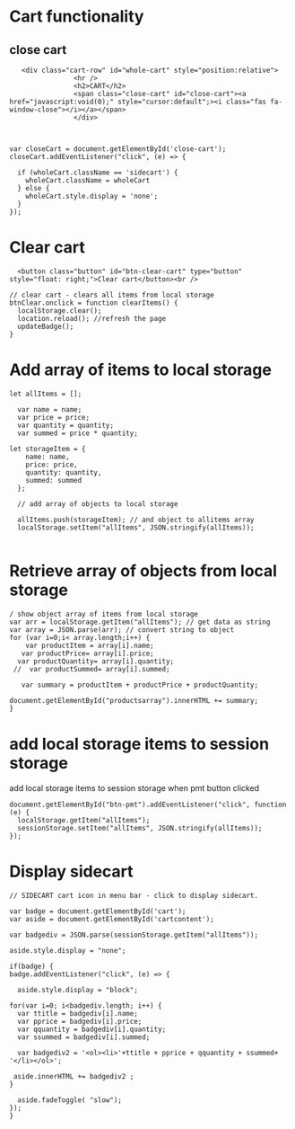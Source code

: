Cart functionality
===================

close cart
------------
```
   <div class="cart-row" id="whole-cart" style="position:relative">
                <hr />
                <h2>CART</h2>
                <span class="close-cart" id="close-cart"><a href="javascript:void(0);" style="cursor:default";><i class="fas fa-window-close"></i></a></span>
                </div>

                 
```
```
var closeCart = document.getElementById('close-cart');
closeCart.addEventListener("click", (e) => {

  if (wholeCart.className == 'sidecart') {
    wholeCart.className = wholeCart
  } else {
    wholeCart.style.display = 'none';
  }
});
```

Clear cart
===========
```
  <button class="button" id="btn-clear-cart" type="button" style="float: right;">Clear cart</button><br />
```
```
// clear cart - clears all items from local storage
btnClear.onclick = function clearItems() {
  localStorage.clear();
  location.reload(); //refresh the page
  updateBadge();
}
```

Add array of items to local storage
====================================
```
let allItems = [];

  var name = name;
  var price = price;
  var quantity = quantity;
  var summed = price * quantity;

let storageItem = {
    name: name,
    price: price,
    quantity: quantity,
    summed: summed
  };
  
  // add array of objects to local storage
  
  allItems.push(storageItem); // and object to allitems array
  localStorage.setItem("allItems", JSON.stringify(allItems)); 
  
```

Retrieve array of objects from local storage
=============================================
```
/ show object array of items from local storage
var arr = localStorage.getItem("allItems"); // get data as string
var array = JSON.parse(arr); // convert string to object
for (var i=0;i< array.length;i++) {
    var productItem = array[i].name;
   var productPrice= array[i].price;
  var productQuantity= array[i].quantity;
 //  var productSummed= array[i].summed;

   var summary = productItem + productPrice + productQuantity;
          
document.getElementById("productsarray").innerHTML += summary;
}
```

add local storage items to session storage 
============================================

add local storage items to session storage when pmt button clicked
```
document.getElementById("btn-pmt").addEventListener("click", function (e) {
  localStorage.getItem("allItems"); 
  sessionStorage.setItem("allItems", JSON.stringify(allItems));
});
```
Display sidecart
=================
```
// SIDECART cart icon in menu bar - click to display sidecart.

var badge = document.getElementById('cart');
var aside = document.getElementById('cartcontent');

var badgediv = JSON.parse(sessionStorage.getItem("allItems"));

aside.style.display = "none";

if(badge) {
badge.addEventListener("click", (e) => {

  aside.style.display = "block";

for(var i=0; i<badgediv.length; i++) {
  var ttitle = badgediv[i].name;
  var pprice = badgediv[i].price;
  var qquantity = badgediv[i].quantity;
  var ssummed = badgediv[i].summed;

  var badgediv2 = '<ol><li>'+ttitle + pprice + qquantity + ssummed+ '</li></ol>';

 aside.innerHTML += badgediv2 ;
}

  aside.fadeToggle( "slow");
});
}
```
